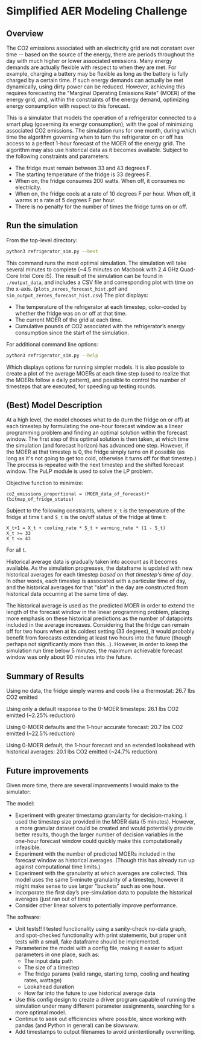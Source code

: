 # Simplified AER Modeling Challenge  

## Overview
The CO2 emissions associated with an electricity grid are not constant over time -- based on the source of the energy,
there are periods throughout the day with much higher or lower associated emissions.  Many energy demands are actually
flexible with respect to when they are met.  For example, charging a battery may be flexible as long as the battery is
fully charged by a certain time. If such energy demands can actually be met dynamically, using dirty power can be 
reduced.  However, achieving this requires forecasting the "Marginal Operating Emissions Rate" (MOER) of the energy
grid, and, within the constraints of the energy demand, optimizing energy consumption with respect to this forecast.

This is a simulator that models the operation of a refrigerator connected to a smart plug (governing its energy 
consumption), with the goal of minimizing associated CO2 emissions.  The simulation runs for one month, during which 
time the algorithm governing when to turn the refrigerator on or off has access to a perfect 1-hour forecast of the 
MOER of the energy grid.  The algorithm may also use historical data as it becomes available.
Subject to the following constraints and parameters:
- The fridge must remain between 33 and 43 degrees F.
- The starting temperature of the fridge is 33 degrees F.
- When on, the fridge consumes 200 watts.  When off, it consumes no electricity.
- When on, the fridge cools at a rate of 10 degrees F per hour.  When off, it warms at a rate of 5 degrees F per hour.
- There is no penalty for the number of times the fridge turns on or off.

## Run the simulation

From the top-level directory:
```bash
python3 refrigerator_sim.py --best
```

This command runs the most optimal simulation. The simulation will take several minutes to complete (~4.5 minutes on 
Macbook with 2.4 GHz Quad-Core Intel Core i5). The result of the simulation can be found in `./output_data`, and 
includes a CSV file and corresponding plot with time on the x-axis. 
(`plots_zeroes_forecast_hist.pdf` and `sim_output_zeroes_forecast_hist.csv`)
The plot displays:
- The temperature of the refrigerator at each timestep, color-coded by whether the fridge was on or off at that time.
- The current MOER of the grid at each time. 
- Cumulative pounds of CO2 associated with the refrigerator’s energy consumption since the start of the simulation.

For additional command line options:
```bash
python3 refrigerator_sim.py --help
```
Which displays options for running simpler models. It is also possible to create a plot of the average MOERs at each 
time step (used to realize that the MOERs follow a daily pattern), and possible to control the number of timesteps that 
are executed, for speeding up testing rounds.

## (Best) Model Description
At a high level, the model chooses what to do (turn the fridge on or off) at each timestep by formulating the one-hour
forecast window as a linear programming problem and finding an optimal solution within the forecast window.  The first 
step of this optimal solution is then taken, at which time the simulation (and forecast horizon) has advanced one step.
However, if the MOER at that timestep is 0, the fridge simply turns on if possible (as long as it's not going to get
too cold, otherwise it turns off for that timestep.) The process is repeated with the next timestep and the shifted 
forecast window. The PuLP module is used to solve the LP problem.

Objective function to minimize:

    co2_emissions_proportional = (MOER_data_of_forecast)*(bitmap_of_fridge_status)
    
Subject to the following constraints, where `X_t` is the temperature of the fridge at time t and `S_t` is the on/off 
status of the fridge at time t:

    X_t+1 = X_t + cooling_rate * S_t + warming_rate * (1 - S_t)
    X_t >= 33
    X_t <= 43
   For all t.
    
Historical average data is gradually taken into account as it becomes available. As the simulation progresses, the
dataframe is updated with new historical averages for each timestep *based on that timestep's time of day*.  In other 
words, each timestep is associated with a particular time of day, and the historical averages for that "slot" in the day
are constructed from historical data occurring at the same time of day.

The historical average is used as the predicted MOER in order to extend the length of the forecast window in the linear 
programming problem, placing more emphasis on these historical predictions as the number of datapoints included in the 
average increases. Considering that the fridge can remain off for two hours when at its coldest setting (33 degrees),
it would probably benefit from forecasts extending at least two hours into the future (though perhaps not significantly
more than this...).  However, in order to keep the simulation run time below 5 minutes, the maximum achievable 
forecast window was only about 90 minutes into the future. 

## Summary of Results
Using no data, the fridge simply warms and cools like a thermostat: 26.7 lbs CO2 emitted

Using only a default response to the 0-MOER timesteps: 26.1 lbs CO2 emitted (~2.25% reduction)

Using 0-MOER defaults and the 1-hour accurate forecast: 20.7 lbs CO2 emitted (~22.5% reduction)

Using 0-MOER default, the 1-hour forecast and an extended lookahead with historical averages: 20.1 lbs CO2 emitted 
                                                                                                (~24.7% reduction)

## Future improvements

Given more time, there are several improvements I would make to the simulator:

The model:
- Experiment with greater timestamp granularity for decision-making.  I used the timestep size provided in the MOER data
(5 minutes).  However, a more granular dataset could be created and would potentially provide better results, though the
larger number of decision variables in the one-hour forecast window could quickly make this computationally infeasible.
- Experiment with the number of predicted MOERs included in the forecast window as historical averages.
  (Though this has already run up against computational time limits.)
- Experiment with the granularity at which averages are collected.  This model uses the same 5-minute granularity of
    a timestep, however it might make sense to use larger "buckets" such as one hour.
- Incorporate the first day’s pre-simulation data to populate the historical averages (just ran out of time)
- Consider other linear solvers to potentially improve performance.

The software:
- Unit tests!!  I tested functionality using a sanity-check no-data graph, and spot-checked functionality with print
statements, but proper unit tests with a small, fake dataframe should be implemented.
- Parameterize the model with a config file, making it easier to adjust parameters in one place, such as:
    - The input data path
    - The size of a timestep
    - The fridge params (valid range, starting temp, cooling and heating rates, wattage)
    - Lookahead duration
    - How far into the future to use historical average data
- Use this config design to create a driver program capable of running the simulation under many different parameter
assignments, searching for a more optimal model.
- Continue to seek out efficiencies where possible, since working with pandas (and Python in general) can be slowwww.
- Add timestamps to output filenames to avoid unintentionally overwriting.